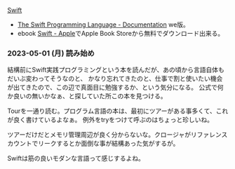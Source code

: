 [Swift](Swift)

- [The Swift Programming Language - Documentation](https://docs.swift.org/swift-book/documentation/the-swift-programming-language/) we版。
- ebook [Swift - Apple](https://www.apple.com/swift/)でApple Book Storeから無料でダウンロード出来る。

### 2023-05-01 (月) 読み始め 

結構前にSwift実践プログラミングという本を読んだが、あの頃から言語自体もだいぶ変わってそうなのと、
かなり忘れてきたのと、仕事で割と使いたい機会が出てきたので、この辺で真面目に勉強するか、という気分になる。
公式で何か良いの無いかなぁ、と探していた所この本を見つける。

Tourを一通り読む。プログラム言語の本は、最初にツアーがある事多くて、これが良く書けているよなぁ。
例外をtryをつけて呼ぶのはちょっと珍しいね。

ツアーだけだとメモリ管理周辺が良く分からないな。クロージャがリファレンスカウントでリークするとか面倒な事が結構あった気がするが。

Swiftは筋の良いモダンな言語って感じするよね。